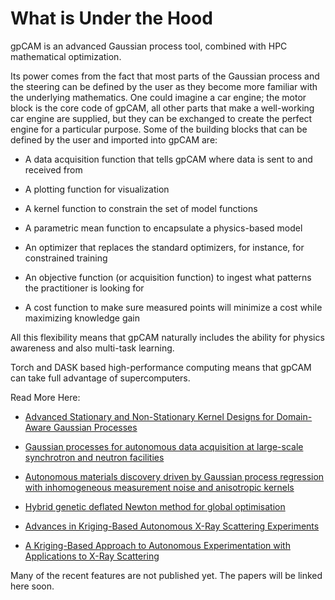 # What is Under the Hood

gpCAM is an advanced Gaussian process tool, combined with HPC mathematical optimization. 

Its power comes from the fact that most parts of the Gaussian process
and the steering can be defined by the user as they become more familiar with the underlying mathematics.
One could imagine a car engine; the motor block is the core code of gpCAM,
all other parts that make a well-working car engine are supplied,
but they can be exchanged to create the perfect engine for a particular purpose.
Some of the building blocks that can be defined by the user and imported into gpCAM are:

* A data acquisition function that tells gpCAM where data is sent to and received from

* A plotting function for visualization

* A kernel function to constrain the set of model functions

* A parametric mean function to encapsulate a physics-based model

* An optimizer that replaces the standard optimizers, for instance, for constrained training

* An objective function (or acquisition function) to ingest what patterns the practitioner is looking for

* A cost function to make sure measured points will minimize a cost while maximizing knowledge gain

All this flexibility means that gpCAM naturally includes the ability for physics awareness and also multi-task learning.

Torch and DASK based high-performance computing means that gpCAM can take full advantage of supercomputers.

Read More Here:

* [Advanced Stationary and Non-Stationary Kernel Designs for Domain-Aware Gaussian Processes](https://www.google.com/url?q=https%3A%2F%2Farxiv.org%2Fabs%2F2102.03432&sa=D&sntz=1&usg=AFQjCNGqDS8i_5Wg1jDCMyGLkZhBMDwuwg)

* [Gaussian processes for autonomous data acquisition at large-scale synchrotron and neutron facilities](https://www.google.com/url?q=https%3A%2F%2Fwww.nature.com%2Farticles%2Fs42254-021-00345-y&sa=D&sntz=1&usg=AFQjCNEfy6-cZzodgWiEIAOHmZ8PxEibfQ)

* [Autonomous materials discovery driven by Gaussian process regression with inhomogeneous measurement noise and anisotropic kernels](https://www.google.com/url?q=https%3A%2F%2Fwww.nature.com%2Farticles%2Fs41598-020-74394-1%3Futm_source%3Dother%26utm_medium%3Dother%26utm_content%3Dnull%26utm_campaign%3DJRCN_2_LW01_CN_SCIREP_article_paid_XMOL&sa=D&sntz=1&usg=AFQjCNGGH-Nqdfmm-OaBYrli1BDjj4dF8g)

* [Hybrid genetic deflated Newton method for global optimisation](https://www.google.com/url?q=https%3A%2F%2Fwww.sciencedirect.com%2Fscience%2Farticle%2Fpii%2FS037704271730225X&sa=D&sntz=1&usg=AFQjCNEW5ZKbLA88wAzJDBx6aFDJzX0feQ)

* [Advances in Kriging-Based Autonomous X-Ray Scattering Experiments](https://www.google.com/url?q=https%3A%2F%2Fwww.nature.com%2Farticles%2Fs41598-020-57887-x&sa=D&sntz=1&usg=AFQjCNEPz0_JXzvfpKRXsvCu29cNFWfoLw)

* [A Kriging-Based Approach to Autonomous Experimentation with Applications to X-Ray Scattering](https://www.google.com/url?q=https%3A%2F%2Fwww.nature.com%2Farticles%2Fs41598-019-48114-3&sa=D&sntz=1&usg=AFQjCNFyVmZu7tigaV2lmbySNHhqpPghhw)


Many of the recent features are not published yet. The papers will be linked here soon.